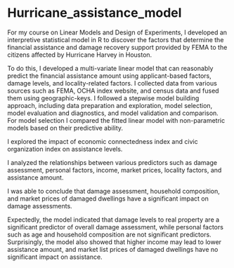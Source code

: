 # Hurricane_assistance_model
For my course on Linear Models and Design of Experiments, I developed an interpretive statistical model in R to discover the factors that determine the financial assistance and damage recovery support provided by FEMA to the citizens affected by Hurricane Harvey in Houston. 

To do this, I developed a multi-variate linear model that can reasonably predict the financial assistance amount using applicant-based factors, damage levels, and locality-related factors. I collected data from various sources such as FEMA, OCHA index website, and census data and fused them using geographic-keys. I followed a stepwise model building approach, including data preparation and exploration, model selection, model evaluation and diagnostics, and model validation and comparison. For model selection I compared the fitted linear model with non-parametric models based on their predictive ability.


I explored the impact of economic connectedness index and civic organization index on assistance levels. 

I analyzed the relationships between various predictors such as damage assessment, personal factors, income, market prices, locality factors, and assistance amount. 

I was able to conclude that damage assessment, household composition, and market prices of damaged dwellings have a significant impact on damage assessments. 

Expectedly, the model indicated that damage levels to real property are a significant predictor of overall damage assessment, while personal factors such as age and household composition are not significant predictors. Surprisingly, the model also showed that higher income may lead to lower assistance amount, and market list prices of damaged dwellings have no significant impact on assistance.

